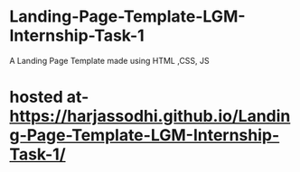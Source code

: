 # Landing-Page-Template-LGM-Internship-Task-1
A Landing Page Template made using HTML ,CSS, JS

# hosted at- https://harjassodhi.github.io/Landing-Page-Template-LGM-Internship-Task-1/
